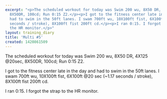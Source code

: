 ```yaml
---
excerpt: "<p>The scheduled workout for today was Swim 200 wu, 8X50 DR, 4X125 @20sec,
  8X50DR, 100cd; Run 0:15 Z2.</p><p>I got to the fitness center late in the day and
  had to swim in the 50ft lanes. I swam 700ft wu, 10X100ft fist, 6X100ft @20 sec (~1.17
  seconds / stroke), 8X100ft fist 200ft cd.</p><p>I ran 0:15. I forgot the strap to
  the HR monitor.</p>"
layout: training_diary
title: 'Multi #5'
created: 1420861509
---
```

<p>The scheduled workout for today was Swim 200 wu, 8X50 DR, 4X125 @20sec, 8X50DR, 100cd; Run 0:15 Z2.</p><p>I got to the fitness center late in the day and had to swim in the 50ft lanes. I swam 700ft wu, 10X100ft fist, 6X100ft @20 sec (~1.17 seconds / stroke), 8X100ft fist 200ft cd.</p><p>I ran 0:15. I forgot the strap to the HR monitor.</p>
